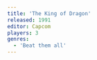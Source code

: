 ```yaml
---
title: 'The King of Dragon'
released: 1991
editor: Capcom
players: 3
genres:
  - 'Beat them all'
---
```

